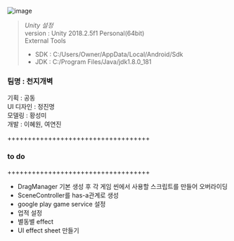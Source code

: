 ![image](https://user-images.githubusercontent.com/48902155/80517771-84070480-89c0-11ea-95fd-350a109764d5.png)

>*Unity 설정*  
>version : Unity 2018.2.5f1 Personal(64bit)  
>External Tools  
> * SDK : C:/Users/Owner/AppData/Local/Android/Sdk  
> * JDK : C:/Program Files/Java/jdk1.8.0_181  

### 팀명 : 천지개벽  

기획	: 공동  
UI 디자인	: 정진명  
모델링	: 황성미  
개발	: 이혜원, 여연진  

+++++++++++++++++++++++++++++++++++  
### to do  
+++++++++++++++++++++++++++++++++++  
- DragManager 기본 생성 후 각 게임 씬에서 사용할 스크립트를 만들어 오버라이딩
- SceneController를 has-a관계로 생성
- google play game service 설정
- 업적 설정
- 별동별 effect
- UI effect sheet 만들기